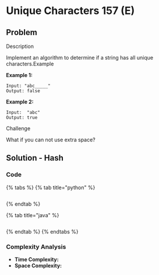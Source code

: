 # Unique Characters 157 \(E\)

## Problem

Description

Implement an algorithm to determine if a string has all unique characters.Example

**Example 1:**

```text
Input: "abc_____"
Output: false
```

**Example 2:**

```text
Input:  "abc"
Output: true	
```

Challenge

What if you can not use extra space?

## Solution - Hash

### Code

{% tabs %}
{% tab title="python" %}
```python

```
{% endtab %}

{% tab title="java" %}
```

```
{% endtab %}
{% endtabs %}

### Complexity Analysis

* **Time Complexity:**
* **Space Complexity:**

